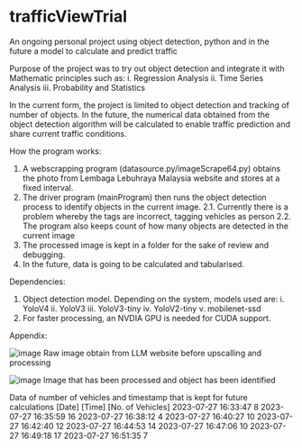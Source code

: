# trafficViewTrial
 An ongoing personal project using object detection, python and in the future a model to calculate and predict traffic

 Purpose of the project was to try out object detection and integrate it with Mathematic principles such as:
 i. Regression Analysis
 ii. Time Series Analysis
 iii. Probability and Statistics

 In the current form, the project is limited to object detection and tracking of number of objects. In the future, the numerical data obtained from the object detection algorithm will be calculated to enable traffic prediction and share current traffic conditions.

 How the program works:

  1. A webscrapping program (datasource.py/imageScrape64.py) obtains the photo from Lembaga Lebuhraya Malaysia website and stores at a fixed interval.
  2. The driver program (mainProgram) then runs the object detection process to identify objects in the current image.
  2.1. Currently there is a problem whereby the tags are incorrect, tagging vehicles as person
  2.2. The program also keeps count of how many objects are detected in the current image
  3. The processed image is kept in a folder for the sake of review and debugging.
  4. In the future, data is going to be calculated and tabularised.

 Dependencies:

 1. Object detection model. Depending on the system, models used are:
    i. YoloV4
    ii. YoloV3
    iii. YoloV3-tiny
    iv. YoloV2-tiny
    v. mobilenet-ssd
 2. For faster processing, an NVDIA GPU is needed for CUDA support.
    
 Appendix:

 ![image](https://github.com/wandanialll/trafficViewTrial/assets/123443949/c4740ec5-4365-4aac-b7bb-8609d0ac4088)
 Raw image obtain from LLM website before upscalling and processing

 ![image](https://github.com/wandanialll/trafficViewTrial/assets/123443949/ef930bd1-e26f-41de-85e1-125250468557)
 Image that has been processed and object has been identified

 Data of number of vehicles and timestamp that is kept for future calculations
 [Date]     [Time]   [No. of Vehicles]
 2023-07-27 16:33:47	8
 2023-07-27 16:35:59	16
 2023-07-27 16:38:12	4
 2023-07-27 16:40:27	10
 2023-07-27 16:42:40	12
 2023-07-27 16:44:53	14
 2023-07-27 16:47:06	10
 2023-07-27 16:49:18	17
 2023-07-27 16:51:35	7
